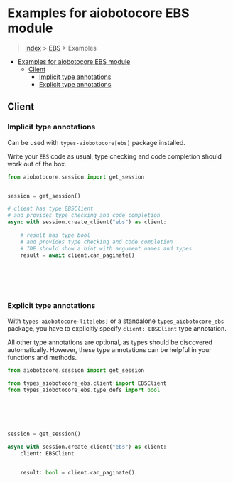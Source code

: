 <a id="examples-for-aiobotocore-ebs-module"></a>

# Examples for aiobotocore EBS module

> [Index](../README.md) > [EBS](./README.md) > Examples

- [Examples for aiobotocore EBS module](#examples-for-aiobotocore-ebs-module)
  - [Client](#client)
    - [Implicit type annotations](#implicit-type-annotations)
    - [Explicit type annotations](#explicit-type-annotations)

<a id="client"></a>

## Client

<a id="implicit-type-annotations"></a>

### Implicit type annotations

Can be used with `types-aiobotocore[ebs]` package installed.

Write your `EBS` code as usual, type checking and code completion should work
out of the box.

```python
from aiobotocore.session import get_session


session = get_session()

# client has type EBSClient
# and provides type checking and code completion
async with session.create_client("ebs") as client:
    
    # result has type bool
    # and provides type checking and code completion
    # IDE should show a hint with argument names and types
    result = await client.can_paginate()
    

    

    
```

<a id="explicit-type-annotations"></a>

### Explicit type annotations

With `types-aiobotocore-lite[ebs]` or a standalone `types_aiobotocore_ebs`
package, you have to explicitly specify `client: EBSClient` type annotation.

All other type annotations are optional, as types should be discovered
automatically. However, these type annotations can be helpful in your functions
and methods.

```python
from aiobotocore.session import get_session

from types_aiobotocore_ebs.client import EBSClient
from types_aiobotocore_ebs.type_defs import bool






session = get_session()

async with session.create_client("ebs") as client:
    client: EBSClient

    
    result: bool = client.can_paginate()
    

    

    
```

